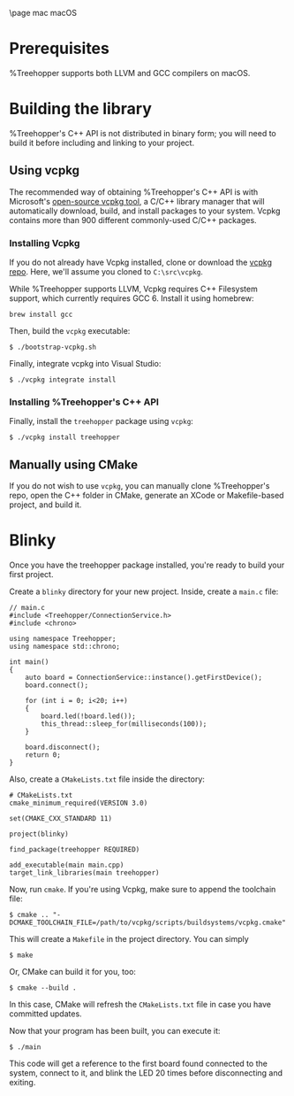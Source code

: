 \page mac macOS

# Prerequisites

%Treehopper supports both LLVM and GCC compilers on macOS.

# Building the library

%Treehopper's C++ API is not distributed in binary form; you will need to build it before including and linking to your project.

## Using vcpkg

The recommended way of obtaining %Treehopper's C++ API is with Microsoft's [open-source vcpkg tool](https://github.com/Microsoft/vcpkg), a C/C++ library manager that will automatically download, build, and install packages to your system. Vcpkg contains more than 900 different commonly-used C/C++ packages.

### Installing Vcpkg

If you do not already have Vcpkg installed, clone or download the [vcpkg repo](https://github.com/Microsoft/vcpkg). Here, we'll assume you cloned to `C:\src\vcpkg`.

While %Treehopper supports LLVM, Vcpkg requires C++ Filesystem support, which currently requires GCC 6. Install it using homebrew:

    brew install gcc

Then, build the `vcpkg` executable:

    $ ./bootstrap-vcpkg.sh

Finally, integrate vcpkg into Visual Studio:

    $ ./vcpkg integrate install

### Installing %Treehopper's C++ API

Finally, install the `treehopper` package using `vcpkg`:

    $ ./vcpkg install treehopper

## Manually using CMake

If you do not wish to use `vcpkg`, you can manually clone %Treehopper's repo, open the C++ folder in CMake, generate an XCode or Makefile-based project, and build it.

# Blinky

Once you have the treehopper package installed, you're ready to build your first project.

Create a `blinky` directory for your new project. Inside, create a `main.c` file:

```{.c}
// main.c
#include <Treehopper/ConnectionService.h>
#include <chrono>

using namespace Treehopper;
using namespace std::chrono;

int main()
{
    auto board = ConnectionService::instance().getFirstDevice();
    board.connect();

    for (int i = 0; i<20; i++)
    {
        board.led(!board.led());
        this_thread::sleep_for(milliseconds(100));
    }

    board.disconnect();
    return 0;
}
```

Also, create a `CMakeLists.txt` file inside the directory:

    # CMakeLists.txt
    cmake_minimum_required(VERSION 3.0)

    set(CMAKE_CXX_STANDARD 11)

    project(blinky)

    find_package(treehopper REQUIRED)

    add_executable(main main.cpp)
    target_link_libraries(main treehopper)

Now, run `cmake`. If you're using Vcpkg, make sure to append the toolchain file:

    $ cmake .. "-DCMAKE_TOOLCHAIN_FILE=/path/to/vcpkg/scripts/buildsystems/vcpkg.cmake"

This will create a `Makefile` in the project directory. You can simply

    $ make

Or, CMake can build it for you, too:

    $ cmake --build .

In this case, CMake will refresh the `CMakeLists.txt` file in case you have committed updates.

Now that your program has been built, you can execute it:

    $ ./main

This code will get a reference to the first board found connected to the system, connect to it, and blink the LED 20 times before disconnecting and exiting.